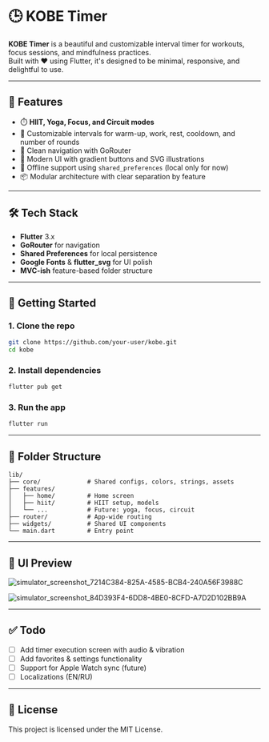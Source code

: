 # 🕒 KOBE Timer

**KOBE Timer** is a beautiful and customizable interval timer for workouts, focus sessions, and mindfulness practices.  
Built with ❤️ using Flutter, it's designed to be minimal, responsive, and delightful to use.

---

## 📱 Features

- ⏱️ **HIIT, Yoga, Focus, and Circuit modes**
- 🧘 Customizable intervals for warm-up, work, rest, cooldown, and number of rounds
- 🧭 Clean navigation with GoRouter
- 🎨 Modern UI with gradient buttons and SVG illustrations
- 🧠 Offline support using `shared_preferences` (local only for now)
- 📦 Modular architecture with clear separation by feature

---

## 🛠️ Tech Stack

- **Flutter** 3.x
- **GoRouter** for navigation
- **Shared Preferences** for local persistence
- **Google Fonts** & **flutter_svg** for UI polish
- **MVC-ish** feature-based folder structure

---

## 🚀 Getting Started

### 1. Clone the repo

```bash
git clone https://github.com/your-user/kobe.git
cd kobe
```

### 2. Install dependencies

```bash
flutter pub get
```

### 3. Run the app

```bash
flutter run
```

---

## 🧱 Folder Structure

```
lib/
├── core/             # Shared configs, colors, strings, assets
├── features/
│   ├── home/         # Home screen
│   ├── hiit/         # HIIT setup, models
│   └── ...           # Future: yoga, focus, circuit
├── router/           # App-wide routing
├── widgets/          # Shared UI components
└── main.dart         # Entry point
```

---

## 📸 UI Preview

![simulator_screenshot_7214C384-825A-4585-BCB4-240A56F3988C](https://github.com/user-attachments/assets/e8cdfa2e-04df-4cb3-81ae-2b1ea646634d)

![simulator_screenshot_84D393F4-6DD8-4BE0-8CFD-A7D2D102BB9A](https://github.com/user-attachments/assets/0a9d2f02-e63e-4519-b45f-6b5456c9b43f)


---

## ✅ Todo

- [ ] Add timer execution screen with audio & vibration
- [ ] Add favorites & settings functionality
- [ ] Support for Apple Watch sync (future)
- [ ] Localizations (EN/RU)

---

## 📄 License

This project is licensed under the MIT License.
